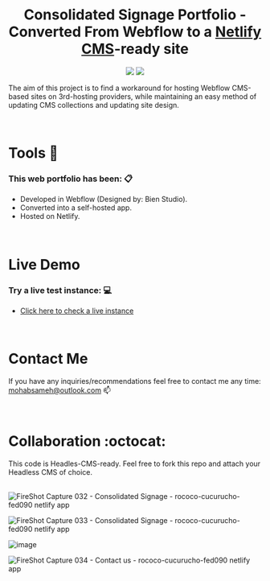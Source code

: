 <center><h1>Consolidated Signage Portfolio - Converted From Webflow to a <a href="https://github.com/netlify/netlify-cms">Netlify CMS<a>-ready site</h1></center>
<p align="center">
  <img src="https://img.shields.io/badge/webflow-%234353FF.svg?&style=for-the-badge&logo=webflow&logoColor=white" /> <img src="https://img.shields.io/badge/netlify-%2300C7B7.svg?&style=for-the-badge&logo=netlify&logoColor=white" />
</p>

The aim of this project is to find a workaround for hosting Webflow CMS-based sites on 3rd-hosting providers, while maintaining an easy method of updating CMS collections and updating site design.

<br />
<h1 align='left'>Tools 🔨</h1>

### This web portfolio has been: 📋
- Developed in Webflow (Designed by: Bien Studio).
- Converted into a self-hosted app.
- Hosted on Netlify.

<br />
<h1 align='left'>Live Demo</h1>

### Try a live test instance: 💻
- [Click here to check a live instance](https://rococo-cucurucho-fed090.netlify.app/)


<br />
<h1 align='left'>Contact Me</h1>

If you have any inquiries/recommendations feel free to contact me any time: mohabsameh@outlook.com 📫

<br />
<h1 align='left'>Collaboration :octocat:</h1>
This code is Headles-CMS-ready. Feel free to fork this repo and attach your Headless CMS of choice.

<br />
<br />

![FireShot Capture 032 - Consolidated Signage - rococo-cucurucho-fed090 netlify app](https://user-images.githubusercontent.com/37941642/186969809-b89a87a1-e5aa-4046-b8ed-76f9a5ce614a.png)

![FireShot Capture 033 - Consolidated Signage - rococo-cucurucho-fed090 netlify app](https://user-images.githubusercontent.com/37941642/186969896-9cbdc5ec-e541-4bbb-ad3c-a1b944844de6.png)

![image](https://user-images.githubusercontent.com/37941642/187029597-e7655424-d06d-417c-a1d5-e41dd2c256d5.png)


![FireShot Capture 034 - Contact us - rococo-cucurucho-fed090 netlify app](https://user-images.githubusercontent.com/37941642/186969945-22027b5b-243d-497d-870c-d82043128008.png)
